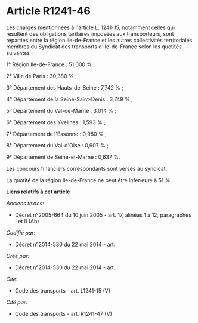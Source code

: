 # Article R1241-46

Les charges mentionnées à l'article L. 1241-15, notamment celles qui résultent des obligations tarifaires imposées aux
transporteurs, sont réparties entre la région Ile-de-France et les autres collectivités territoriales membres du Syndicat des
transports d'Ile-de-France selon les quotités suivantes : 

1° Région Ile-de-France : 51,000 % ; 

2° Ville de Paris : 30,380 % ; 

3° Département des Hauts-de-Seine : 7,742 % ; 

4° Département de la Seine-Saint-Denis : 3,749 % ; 

5° Département du Val-de-Marne : 3,014 % ; 

6° Département des Yvelines : 1,593 % ; 

7° Département de l'Essonne : 0,980 % ; 

8° Département du Val-d'Oise : 0,907 % ; 

9° Département de Seine-et-Marne : 0,637 %. 

Les concours financiers correspondants sont versés au syndicat. 

La quotité de la région Ile-de-France ne peut être inférieure à 51 %.

**Liens relatifs à cet article**

_Anciens textes_:

  - Décret n°2005-664 du 10 juin 2005 - art. 17, alinéas 1 à 12, paragraphes I et II (Ab)

_Codifié par_:

  - Décret n°2014-530 du 22 mai 2014 - art.

_Créé par_:

  - Décret n°2014-530 du 22 mai 2014 - art.

_Cite_:

  - Code des transports - art. L1241-15 (V)

_Cité par_:

  - Code des transports - art. R1241-47 (V)
